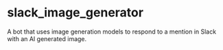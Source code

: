 # slack_image_generator
A bot that uses image generation models to respond to a mention in Slack with an AI generated image.
